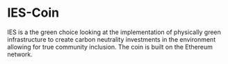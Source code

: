 # IES-Coin
IES is a the green choice looking at the implementation of physically green infrastructure to create carbon neutrality investments in the environment allowing for true community inclusion.  The coin is built on the Ethereum network.  
